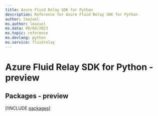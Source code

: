 ```yaml
---
title: Azure Fluid Relay SDK for Python
description: Reference for Azure Fluid Relay SDK for Python
author: lmazuel
ms.author: lmazuel
ms.data: 08/04/2023
ms.topic: reference
ms.devlang: python
ms.service: fluidrelay
---
```

# Azure Fluid Relay SDK for Python - preview
## Packages - preview
[!INCLUDE [packages](fluid-relay-index.md)]